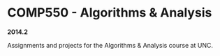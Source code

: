 # COMP550 - Algorithms & Analysis 

**2014.2**

Assignments and projects for the Algorithms & Analysis course at UNC.

